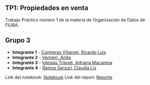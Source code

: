 ## TP1: Propiedades en venta 

Trabajo Práctico número 1 de la materia de Organización de Datos de FIUBA.

## Grupo 3
* **Integrante 1** - [Contreras Villaroel, Ricardo Luis]()
* **Integrante 2** - [Vernieri, Anita]()
* **Integrante 3** - [Iglesias Tripodi, Adriana Macarena]()
* **Integrante 4** - [Ramos Sarzuri, Claudia Lis](https://github.com/claudia-ramos)


Link del notebook: [Notebook](https://colab.research.google.com/drive/1tapP9uLAbfXvfuFbaDh_MPIzokBZAJR-?usp=sharing)
Link del report: [Reporte](https://docs.google.com/document/d/1lwTsQH_bivdlcxMvMPPtR9nn1ZjunhkyLH8eeJ_uATk/edit?pli=1)

  

